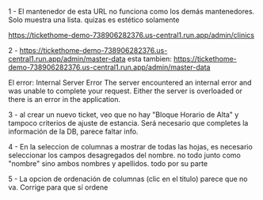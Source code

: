 1 - El mantenedor de esta URL no funciona como los demás mantenedores. Solo muestra una lista. quizas es estético solamente

https://tickethome-demo-738906282376.us-central1.run.app/admin/clinics


2 - https://tickethome-demo-738906282376.us-central1.run.app/admin/master-data   esta tambien: https://tickethome-demo-738906282376.us-central1.run.app/admin/master-data

El error: Internal Server Error
The server encountered an internal error and was unable to complete your request. Either the server is overloaded or there is an error in the application.

3 - al crear un nuevo ticket, veo que no hay "Bloque Horario de Alta" y  tampoco criterios de ajuste de estancia. Será necesario que completes la información de la DB, parece faltar info. 

4 - En la seleccion de columnas a mostrar de todas las hojas, es necesario seleccionar los campos desagregados del nombre. no todo junto como "nombre" sino ambos nombres y apellidos. todo por su parte

5 - La opcion de ordenación de columnas (clic en el titulo) parece que no va. Corrige para que sí ordene